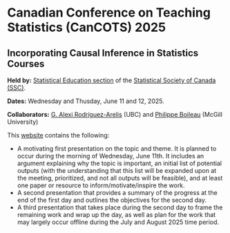 # Canadian Conference on Teaching Statistics (CanCOTS) 2025

## Incorporating Causal Inference in Statistics Courses

**Held by:** [Statistical Education section](https://ssc.ca/en/about/sections-regions/statistical-education) of the [Statistical Society of Canada (SSC)](https://ssc.ca/en).

**Dates:** Wednesday and Thusday, June 11 and 12, 2025.

**Collaborators:** [G. Alexi Rodríguez-Arelis](https://alexrod.netlify.app/) (UBC) and [Philippe Boileau](https://pboileau.ca/) (McGill University)

This [website](https://alexrod61.github.io/cancots-2025-causal-inf/) contains the following:

- A motivating first presentation on the topic and theme. It is planned to occur during the morning of Wednesday, June 11th. It includes an argument explaining why the topic is important, an initial list of potential outputs (with the understanding that this list will be expanded upon at the meeting, prioritized, and not all outputs will be feasible), and at least one paper or resource to inform/motivate/inspire the work.
- A second presentation that provides a summary of the progress at the end of the first day and outlines the objectives for the second day.
- A third presentation that takes place during the second day to frame the remaining work and wrap up the day, as well as plan for the work that may largely occur offline during the July and August 2025 time period.
